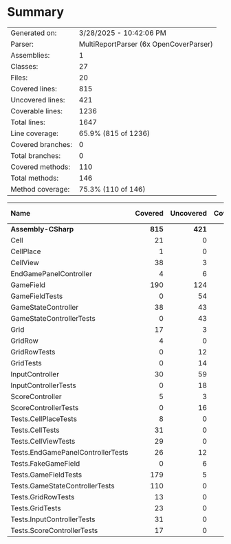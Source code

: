 ﻿# Summary
|||
|:---|:---|
| Generated on: | 3/28/2025 - 10:42:06 PM |
| Parser: | MultiReportParser (6x OpenCoverParser) |
| Assemblies: | 1 |
| Classes: | 27 |
| Files: | 20 |
| Covered lines: | 815 |
| Uncovered lines: | 421 |
| Coverable lines: | 1236 |
| Total lines: | 1647 |
| Line coverage: | 65.9% (815 of 1236) |
| Covered branches: | 0 |
| Total branches: | 0 |
| Covered methods: | 110 |
| Total methods: | 146 |
| Method coverage: | 75.3% (110 of 146) |

|**Name**|**Covered**|**Uncovered**|**Coverable**|**Total**|**Line coverage**|**Covered**|**Total**|**Branch coverage**|**Covered**|**Total**|**Method coverage**|
|:---|---:|---:|---:|---:|---:|---:|---:|---:|---:|---:|---:|
|**Assembly-CSharp**|**815**|**421**|**1236**|**2477**|**65.9%**|**0**|**0**|****|**110**|**146**|**75.3%**|
|Cell|21|0|21|46|100%|0|0||5|5|100%|
|CellPlace|1|0|1|6|100%|0|0||2|2|100%|
|CellView|38|3|41|71|92.6%|0|0||5|5|100%|
|EndGamePanelController|4|6|10|36|40%|0|0||1|3|33.3%|
|GameField|190|124|314|279|60.5%|0|0||19|21|90.4%|
|GameFieldTests|0|54|54|289|0%|0|0||0|5|0%|
|GameStateController|38|43|81|90|46.9%|0|0||6|8|75%|
|GameStateControllerTests|0|43|43|213|0%|0|0||0|4|0%|
|Grid|17|3|20|37|85%|0|0||7|10|70%|
|GridRow|4|0|4|14|100%|0|0||3|3|100%|
|GridRowTests|0|12|12|33|0%|0|0||0|3|0%|
|GridTests|0|14|14|49|0%|0|0||0|3|0%|
|InputController|30|59|89|112|33.7%|0|0||12|12|100%|
|InputControllerTests|0|18|18|100|0%|0|0||0|3|0%|
|ScoreController|5|3|8|22|62.5%|0|0||2|3|66.6%|
|ScoreControllerTests|0|16|16|46|0%|0|0||0|3|0%|
|Tests.CellPlaceTests|8|0|8|21|100%|0|0||1|1|100%|
|Tests.CellTests|31|0|31|50|100%|0|0||3|3|100%|
|Tests.CellViewTests|29|0|29|70|100%|0|0||3|3|100%|
|Tests.EndGamePanelControllerTests|26|12|38|63|68.4%|0|0||6|6|100%|
|Tests.FakeGameField|0|6|6|100|0%|0|0||0|5|0%|
|Tests.GameFieldTests|179|5|184|289|97.2%|0|0||11|11|100%|
|Tests.GameStateControllerTests|110|0|110|213|100%|0|0||8|8|100%|
|Tests.GridRowTests|13|0|13|33|100%|0|0||3|3|100%|
|Tests.GridTests|23|0|23|49|100%|0|0||5|5|100%|
|Tests.InputControllerTests|31|0|31|100|100%|0|0||5|5|100%|
|Tests.ScoreControllerTests|17|0|17|46|100%|0|0||3|3|100%|
